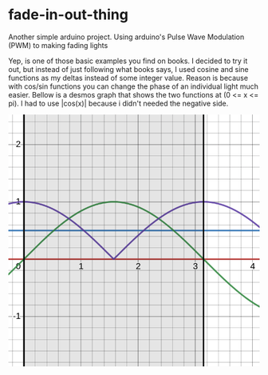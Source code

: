 # fade-in-out-thing
Another simple arduino project. Using arduino's Pulse  Wave Modulation (PWM) to making fading lights

Yep, is one of those basic examples you find on books. I decided to try it out, but instead of just following what books says, I used cosine and sine functions as my deltas instead of some integer value. Reason is because with cos/sin functions you can change the phase of an individual light much easier. Bellow is a desmos graph that shows the two functions at (0 <= x <= pi). I had to use |cos(x)| because i didn't needed the negative side.

![](./desmos-graph.png)